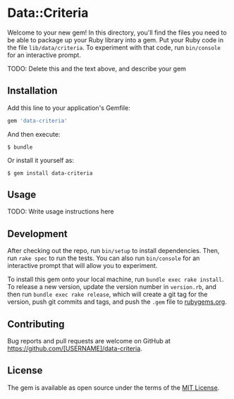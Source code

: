 # Data::Criteria

Welcome to your new gem! In this directory, you'll find the files you need to be able to package up your Ruby library into a gem. Put your Ruby code in the file `lib/data/criteria`. To experiment with that code, run `bin/console` for an interactive prompt.

TODO: Delete this and the text above, and describe your gem

## Installation

Add this line to your application's Gemfile:

```ruby
gem 'data-criteria'
```

And then execute:

    $ bundle

Or install it yourself as:

    $ gem install data-criteria

## Usage

TODO: Write usage instructions here

## Development

After checking out the repo, run `bin/setup` to install dependencies. Then, run `rake spec` to run the tests. You can also run `bin/console` for an interactive prompt that will allow you to experiment.

To install this gem onto your local machine, run `bundle exec rake install`. To release a new version, update the version number in `version.rb`, and then run `bundle exec rake release`, which will create a git tag for the version, push git commits and tags, and push the `.gem` file to [rubygems.org](https://rubygems.org).

## Contributing

Bug reports and pull requests are welcome on GitHub at https://github.com/[USERNAME]/data-criteria.


## License

The gem is available as open source under the terms of the [MIT License](http://opensource.org/licenses/MIT).

